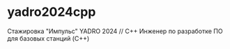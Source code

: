 # yadro2024cpp

Стажировка "Импульс" YADRO 2024 // С++
Инженер по разработке ПО для базовых станций (C++)

